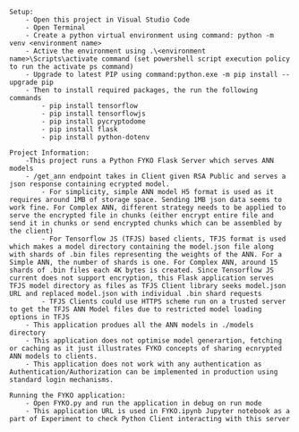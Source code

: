     Setup:
        - Open this project in Visual Studio Code
        - Open Terminal
        - Create a python virtual environment using command: python -m  venv <environment name>
        - Active the environment using .\<environment name>\Scripts\activate command (set powershell script execution policy to run the activate ps command)
        - Upgrade to latest PIP using command:python.exe -m pip install --upgrade pip
        - Then to install required packages, the run the following commands
            - pip install tensorflow
            - pip install tensorflowjs
            - pip install pycryptodome
            - pip install flask
            - pip install python-dotenv

    Project Information:
        -This project runs a Python FYKO Flask Server which serves ANN models
        - /get_ann endpoint takes in Client given RSA Public and serves a json response containing ecrypted model.
            - For simplicity, simple ANN model H5 format is used as it requires around 1MB of storage space. Sending 1MB json data seems to work fine. For Complex ANN, different strategy needs to be applied to serve the encrypted file in chunks (either encrypt entire file and send it in chunks or send encrypted chunks which can be assembled by the client)
            - For Tensorflow JS (TFJS) based clients, TFJS format is used which makes a model directory containing the model.json file along with shards of .bin files representing the weights of the ANN. For a Simple ANN, the number of shards is one. For Complex ANN, around 15 shards of .bin files each 4K bytes is created. Since Tensorflow JS current does not support encryption, this Flask application serves TFJS model directory as files as TFJS Client library seeks model.json URL and replaced model.json with individual .bin shard requests
            - TFJS Clients could use HTTPS scheme run on a trusted server to get the TFJS ANN Model files due to restricted model loading options in TFJS
        - This application produes all the ANN models in ./models directory
        - This application does not optimise model generartion, fetching or caching as it just illustrates FYKO concepts of sharing ecnrypted ANN models to clients.
        - This application does not work with any authentication as Authentication/Authorization can be implemented in production using standard login mechanisms.

    Running the FYKO application:
        - Open FYKO.py and run the application in debug on run mode
        - This application URL is used in FYKO.ipynb Jupyter notebook as a part of Experiment to check Python Client interacting with this server
